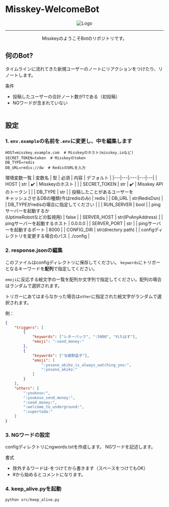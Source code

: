 # Misskey-WelcomeBot
<div align="center">

<img src="https://raw.github.com/ujex256/Misskey-Welcomebot/images/webbot2.png" alt="Logo" />

---
MisskeyのようこそBotのリポジトリです。
</div>

## 何のBot?

タイムラインに流れてきた新規ユーザーのノートにリアクションをつけたり、リノートします。

条件
- 投稿したユーザーの合計ノート数が1である（初投稿）
- NGワードが含まれていない
<br /><br />

## 設定

### 1. `env.example`の名前を`.env`に変更し、中を編集します

```dotenv
HOST=misskey.example.com  # Misskeyのホスト(misskey.ioなど)
SECRET_TOKEN=token  # Misskeyのtoken
DB_TYPE=redis
DB_URL=redis://dw  # RedisのURLを入力
```

環境変数一覧
| 変数名 | 型 | 必須 | 内容 | デフォルト |
|---|---|:---:|---|---|
| HOST | str | :heavy_check_mark: | Misskeyのホスト |  |
| SECRET_TOKEN | str | :heavy_check_mark: | Misskey APIのトークン |  |
| DB_TYPE | str |  | 投稿したことがあるユーザーを<br />キャッシュさせるDBの種類(今はredisのみ) | redis |
| DB_URL | str(RedisDsn) |  | DB_TYPEがredisの場合に指定してください |  |
| RUN_SERVER | bool |  | pingサーバーを起動するか<br />(UptimeRobotなどの監視用) | false |
| SERVER_HOST | str(IPvAnyAddress) |  | pingサーバーを起動するホスト | 0.0.0.0 |
| SERVER_PORT | str |  | pingサーバーを起動するポート | 8000 |
| CONFIG_DIR | str(directory path) |  | configディレクトリを変更する場合のパス | ./config |


### 2. response.jsonの編集

このファイルはconfigディレクトリに保存してください。
`keywords`にトリガーとなるキーワードを**配列**で指定してください。

`emoji`に反応する絵文字の一覧を配列か文字列で指定してください。配列の場合はランダムで選択されます。

トリガーにあてはまらなかった場合は`other`に指定された絵文字がランダムで選択されます。

例：
```json
{
    "triggers": [
        {
            "keywords": ["レターパック", ":5000", "れたはす"],
            "emoji": ":send_money:"
        },
        {
            "keywords": ["与謝野晶子"],
            "emoji": [
                ":yosano_akiko_is_always_watching_you:",
                ":yosano_akiko:"
            ]
        }
    ],
    "others": [
        ":youkoso:",
        ":youkoso_send_money:",
        ":send_money:",
        ":welcome_to_underground:",
        ":supertada:"
    ]
}
```

### 3. NGワードの設定

configディレクトリにngwords.txtを作成します。
NGワードを記述します。

書式
- 除外するワードは-をつけてから書きます（スペースをつけてもOK）
- #から始めるとコメントになります。

### 4. keep_alive.pyを起動

```sh
python src/keep_alive.py
```
